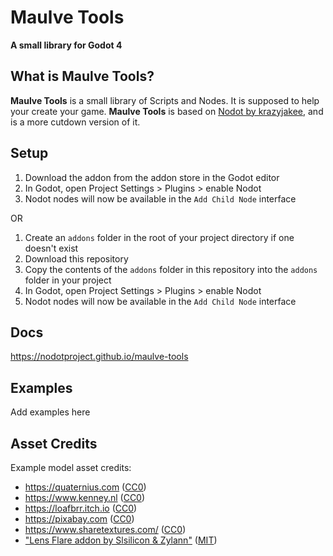 # Maulve Tools

**A small library for Godot 4**

## What is **Maulve Tools**?

**Maulve Tools** is a small library of Scripts and Nodes. It is supposed to help your create your
game. **Maulve Tools** is based on [Nodot by krazyjakee](https://github.com/NodotProject/nodot), and is a more
cutdown version of it.



## Setup

1. Download the addon from the addon store in the Godot editor
2. In Godot, open Project Settings > Plugins > enable Nodot
3. Nodot nodes will now be available in the `Add Child Node` interface

OR

1. Create an `addons` folder in the root of your project directory if one doesn't exist
2. Download this repository
3. Copy the contents of the `addons` folder in this repository into the `addons` folder in your project
4. In Godot, open Project Settings > Plugins > enable Nodot
5. Nodot nodes will now be available in the `Add Child Node` interface

## Docs

https://nodotproject.github.io/maulve-tools

## Examples

Add examples here

## Asset Credits

Example model asset credits:
- https://quaternius.com ([CC0](https://creativecommons.org/share-your-work/public-domain/cc0/))
- https://www.kenney.nl ([CC0](https://creativecommons.org/share-your-work/public-domain/cc0/))
- https://loafbrr.itch.io ([CC0](https://creativecommons.org/share-your-work/public-domain/cc0/))
- https://pixabay.com ([CC0](https://creativecommons.org/share-your-work/public-domain/cc0/))
- https://www.sharetextures.com/ ([CC0](https://creativecommons.org/share-your-work/public-domain/cc0/))
- ["Lens Flare addon by Slsilicon & Zylann"](https://github.com/Zylann/solar_system_demo/tree/godot4/addons/SIsilicon.vfx.lens%20flare) ([MIT](https://opensource.org/licenses/MIT))
